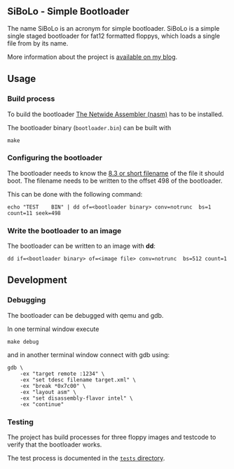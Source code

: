 ## SiBoLo - Simple Bootloader

The name SiBoLo is an acronym for simple bootloader.
SiBoLo is a simple single staged bootloader for fat12 formatted floppys, which
loads a single file from by its name.

More information about the project is [available on my blog](https://blog.kalehmann.de/blog/2016/07/20/simple-boot-loader.html).

## Usage

### Build process

To build the bootloader [The Netwide Assembler (nasm)](https://nasm.us/) has to
be installed.

The bootloader binary (`bootloader.bin`) can be built with

```
make
```

### Configuring the bootloader

The bootloader needs to know the
[8.3 or short filename](https://en.wikipedia.org/wiki/8.3_filename)
of the file it should boot. The filename needs to be written to the offset 498
of the bootloader.

This can be done with the following command:

```
echo "TEST    BIN" | dd of=<bootloader binary> conv=notrunc  bs=1 count=11 seek=498
```

### Write the bootloader to an image

The bootloader can be written to an image with **dd**:

```
dd if=<bootloader binary> of=<image file> conv=notrunc  bs=512 count=1
```

## Development

### Debugging

The bootloader can be debugged with qemu and gdb.

In one terminal window execute

```
make debug
```

and in another terminal window connect with gdb using:

```
gdb \
    -ex "target remote :1234" \
    -ex "set tdesc filename target.xml" \
    -ex "break *0x7c00" \
    -ex "layout asm" \
    -ex "set disassembly-flavor intel" \
    -ex "continue"
```

### Testing

The project has build processes for three floppy images and testcode to verify
that the bootloader works.

The test process is documented in the [`tests` directory](tests/README.md).
